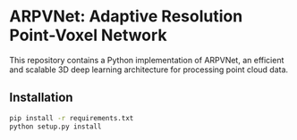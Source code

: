 # ARPVNet: Adaptive Resolution Point-Voxel Network

This repository contains a Python implementation of ARPVNet, an efficient and scalable 3D deep learning architecture for processing point cloud data.

## Installation

```bash
pip install -r requirements.txt
python setup.py install
